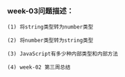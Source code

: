 ### week-03问题描述：
```
(1) 将string类型转为number类型

(2) 将number类型转为string类型

(3) JavaScript有多少种内部类型和内部方法

(4) week-02 第三周总结
```
